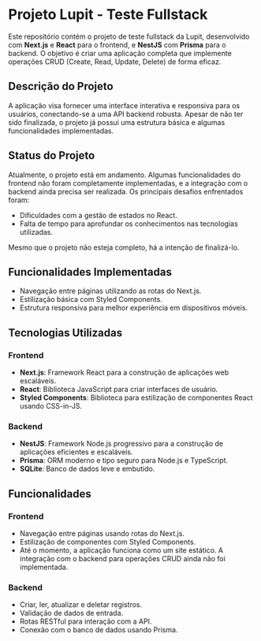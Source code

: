 # Projeto Lupit - Teste Fullstack

Este repositório contém o projeto de teste fullstack da Lupit, desenvolvido com **Next.js** e **React** para o frontend, e **NestJS** com **Prisma** para o backend. O objetivo é criar uma aplicação completa que implemente operações CRUD (Create, Read, Update, Delete) de forma eficaz.

## Descrição do Projeto

A aplicação visa fornecer uma interface interativa e responsiva para os usuários, conectando-se a uma API backend robusta. Apesar de não ter sido finalizada, o projeto já possui uma estrutura básica e algumas funcionalidades implementadas.

## Status do Projeto

Atualmente, o projeto está em andamento. Algumas funcionalidades do frontend não foram completamente implementadas, e a integração com o backend ainda precisa ser realizada. Os principais desafios enfrentados foram:

- Dificuldades com a gestão de estados no React.
- Falta de tempo para aprofundar os conhecimentos nas tecnologias utilizadas.

Mesmo que o projeto não esteja completo, há a intenção de finalizá-lo.

## Funcionalidades Implementadas

- Navegação entre páginas utilizando as rotas do Next.js.
- Estilização básica com Styled Components.
- Estrutura responsiva para melhor experiência em dispositivos móveis.

## Tecnologias Utilizadas

### Frontend
- **Next.js**: Framework React para a construção de aplicações web escaláveis.
- **React**: Biblioteca JavaScript para criar interfaces de usuário.
- **Styled Components**: Biblioteca para estilização de componentes React usando CSS-in-JS.

### Backend
- **NestJS**: Framework Node.js progressivo para a construção de aplicações eficientes e escaláveis.
- **Prisma**: ORM moderno e tipo seguro para Node.js e TypeScript.
- **SQLite**: Banco de dados leve e embutido.

## Funcionalidades

### Frontend
- Navegação entre páginas usando rotas do Next.js.
- Estilização de componentes com Styled Components.
- Até o momento, a aplicação funciona como um site estático. A integração com o backend para operações CRUD ainda não foi implementada.

### Backend
- Criar, ler, atualizar e deletar registros.
- Validação de dados de entrada.
- Rotas RESTful para interação com a API.
- Conexão com o banco de dados usando Prisma.

